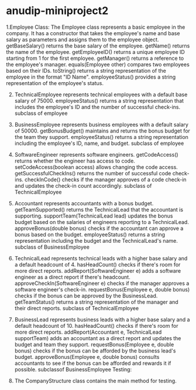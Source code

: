 # anudip-miniproject2
 1.Employee Class:
The Employee class represents a basic employee in the company.
It has a constructor that takes the employee's name and base salary as parameters and assigns them to the employee object.
getBaseSalary() returns the base salary of the employee.
getName() returns the name of the employee.
getEmployeeID() returns a unique employee ID starting from 1 for the first employee.
getManager() returns a reference to the employee's manager.
equals(Employee other) compares two employees based on their IDs.
toString() returns a string representation of the employee in the format "ID Name".
employeeStatus() provides a string representation of the employee's status.


2. TechnicalEmployee represents technical employees with a default base salary of 75000.
employeeStatus() returns a string representation that includes the employee's ID and the number of successful check-ins.
subclass of employee

3. BusinessEmployee represents business employees with a default salary of 50000.
getBonusBudget() maintains and returns the bonus budget for the team they support.
employeeStatus() returns a string representation including the employee's ID, name, and budget.
subclass of employee

4. SoftwareEngineer represents software engineers.
getCodeAccess() returns whether the engineer has access to code.
setCodeAccess(boolean access) allows changing the code access.
getSuccessfulCheckIns() returns the number of successful code check-ins.
checkInCode() checks if the manager approves of a code check-in and updates the check-in count accordingly.
subclass of TechnicalEmployee

5. Accountant represents accountants with a bonus budget.
getTeamSupported() returns the TechnicalLead that the accountant is supporting.
supportTeam(TechnicalLead lead) updates the bonus budget based on the salaries of engineers reporting to a TechnicalLead.
approveBonus(double bonus) checks if the accountant can approve a bonus based on the budget.
employeeStatus() returns a string representation including the budget and the TechnicalLead's name.
subclass of  BusinessEmployee


7. TechnicalLead represents technical leads with a higher base salary and a default headcount of 4.
hasHeadCount() checks if there's room for more direct reports.
addReport(SoftwareEngineer e) adds a software engineer as a direct report if there's headcount.
approveCheckIn(SoftwareEngineer e) checks if the manager approves a software engineer's check-in.
requestBonus(Employee e, double bonus) checks if the bonus can be approved by the BusinessLead.
getTeamStatus() returns a string representation of the manager and their direct reports.
subclass of TechnicalEmployee


9. BusinessLead represents business leads with a higher base salary and a default headcount of 10.
hasHeadCount() checks if there's room for more direct reports.
addReport(Accountant e, TechnicalLead supportTeam) adds an accountant as a direct report and updates the budget and team they support.
requestBonus(Employee e, double bonus) checks if the bonus can be afforded by the business lead's budget.
approveBonus(Employee e, double bonus) consults accountants to see if the bonus can be afforded and rewards it if possible.
subclassof  BusinessEmployee
Testing:

11. The CompanyStructure class contains the main method for testing.

